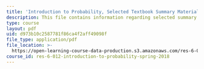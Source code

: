 ```yaml
---
title: 'Introduction to Probability, Selected Textbook Summary Material'
description: This file contains information regarding selected summary material.
type: course
layout: pdf
uid: d973b10c2587781f86ca4f2aff49098f
file_type: application/pdf
file_location: >-
  https://open-learning-course-data-production.s3.amazonaws.com/res-6-012-introduction-to-probability-spring-2018/d973b10c2587781f86ca4f2aff49098f_MITRES_6_012S18_Textbook.pdf
course_id: res-6-012-introduction-to-probability-spring-2018
---
```

